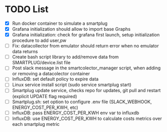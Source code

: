 # TODO List

* [x] Run docker container to simulate a smartplug
* [x] Grafana initialization should allow to import base Graphs
* [x] Grafana initialization: check for grafana first launch, setup initialization procedure to add user,pw
* [ ] Fix: datacollector from emulator should return error when no emulator data returns
* [ ] Create bash script library to add/remove data from SMARTPLUG/device.list file
* [ ] Post slack message in the smartcolector_manager script, when adding or removing a datacolector container
* [ ] InfluxDB: set default policy to expire data
* [ ] Linux service install script (sudo service smartplug start)
* [ ] Smartplug update service, checks repo for updates, git pull and restart (explicit UPDATE flag required)
* [ ] Smartplug.sh: set option to configure .env file (SLACK_WEBHOOK, ENERGY_COST_PER_KWH, etc)
* [ ] InfluxDB: pass ENERGY_COST_PER_KWH env var to influxdb
* [ ] InfluxDB: use ENERGY_COST_PER_KWH to calculate costs metrics over each smartplug metric